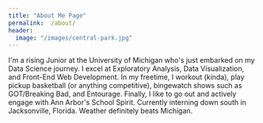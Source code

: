 ```yaml
---
title: "About Me Page"
permalink:  /about/
header:
  image: "/images/central-park.jpg"
---
```

I'm a rising Junior at the University of Michigan who's just embarked on my Data Science journey. I excel at Exploratory Analysis, Data Visualization, and Front-End Web Development. In my freetime, I workout (kinda), play pickup basketball (or anything competitive), bingewatch shows such as GOT/Breaking Bad, and Entourage. Finally, I like to go out and actively engage with Ann Arbor's School Spirit. Currently interning down south in Jacksonville, Florida. Weather definitely beats Michigan. 
